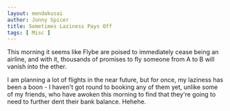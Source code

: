 ```yaml
---
layout: mendokusai
author: Jonny Spicer
title: Sometimes Laziness Pays Off
tags: [ Misc ]
---
```

This morning it seems like Flybe are poised to immediately cease being
an airline, and with it, thousands of promises to fly someone from A to
B will vanish into the ether.

I am planning a lot of flights in the near future, but for once, my
laziness has been a boon - I haven't got round to booking any of them
yet, unlike some of my friends, who have awoken this morning to find
that they're going to need to further dent their bank balance. Hehehe.
